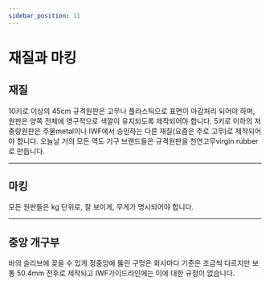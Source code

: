 ```yaml
---
sidebar_position: 11
---
```


# 재질과 마킹


## 재질

10키로 이상의 45cm 규격원판은 고무나 플라스틱으로 표면이 마감처리 되어야 하며, 원판은 양쪽 전체에 영구적으로 색깔이 유지되도록 제작되어야 합니다. 5키로 이하의 저중량원판은 주물metal이나 IWF에서 승인하는 다른 재질(요즘은 주로 고무)로 제작되어야 합니다. 오늘날 거의 모든 역도 기구 브랜드들은 규격원판을 천연고무virgin rubber로 만듭니다.

---

## 마킹

모든 원판들은 kg 단위로, 잘 보이게, 무게가 명시되어야 합니다.

--- 

## 중앙 개구부

바의 슬리브에 꽂을 수 있게 정중앙에 뚫린 구멍은 회사마다 기준은 조금씩 다르지만 보통 50.4mm 전후로 제작되고 IWF가이드라인에는 이에 대한 규정이 없습니다.

